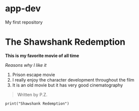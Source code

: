 # app-dev
My first repository

# The Shawshank Redemption

**This is my favorite movie of all time**

*Reasons why I like it*

1. Prison escape movie
2. I really enjoy the character development throughout the film
3. It is an old movie but it has very good cinematography

>Written by P.Z.
>

`print("Shawshank Redemption")`
